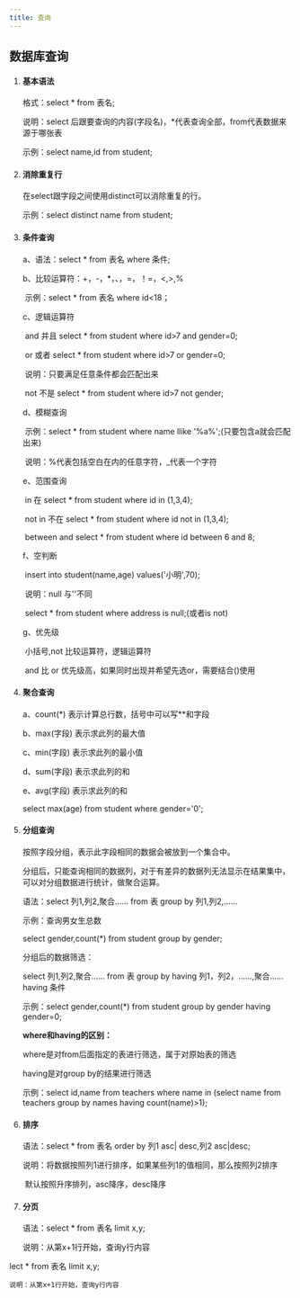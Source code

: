 ```yaml
---
title: 查询
---
```


## 数据库查询

1. #### 基本语法

    格式：select * from 表名;

    说明：select 后跟要查询的内容(字段名)，*代表查询全部，from代表数据来源于哪张表

    示例：select name,id from student;

2. #### 消除重复行

    在select跟字段之间使用distinct可以消除重复的行。

    示例：select distinct name from student;

3. #### 条件查询

    a、语法：select * from 表名 where 条件;

    b、比较运算符：+，-，*，、，=，！=，<,>,%

    ​		示例：select * from 表名 where id<18；

    c、逻辑运算符

    ​		and		  并且		select * from student where id>7 and gender=0;

    ​		or			 或者		select * from student where id>7 or gender=0;

    ​						 说明：只要满足任意条件都会匹配出来

    ​		not      	 不是		select * from student where id>7 not gender;

    d、模糊查询

    ​		示例：select * from student where name llike '%a%';(只要包含a就会匹配出来)

    ​		说明：%代表包括空白在内的任意字符，_代表一个字符

    e、范围查询

    ​		in			  	在			select * from student where id in (1,3,4);

    ​		not in	   	不在		select * from student where id not in (1,3,4);

    ​		between	  and		 select * from student where id between 6 and 8;

    f、空判断

    ​	insert into student(name,age) values('小明',70);

    ​	说明：null 与''不同

    ​	select * from student where address is null;(或者is not)

    g、优先级

    ​	小括号,not		比较运算符，逻辑运算符

    ​	and 比 or 优先级高，如果同时出现并希望先选or，需要结合()使用	

4. #### 聚合查询

    a、count(*)				表示计算总行数，括号中可以写**和字段

    b、max(字段)			 表示求此列的最大值

    c、min(字段)			   表示求此列的最小值		

    d、sum(字段)			  表示求此列的和			

    e、avg(字段)				表示求此列的和

    select max(age) from student where gender='0';		

5. #### 分组查询

    按照字段分组，表示此字段相同的数据会被放到一个集合中。

    分组后，只能查询相同的数据列，对于有差异的数据列无法显示在结果集中，可以对分组数据进行统计，做聚合运算。

    语法：select 列1,列2,聚合…… from 表  group by 列1,列2,……

    示例：查询男女生总数

    select gender,count(*) from student group by gender;

    分组后的数据筛选：

    select 列1,列2,聚合……  from 表 group by having 列1，列2，……,聚合…… having 条件

    示例：select gender,count(*) from student group by gender having gender=0;

    **where和having的区别：**

    where是对from后面指定的表进行筛选，属于对原始表的筛选

    having是对group by的结果进行筛选

    示例：select id,name from teachers where name in (select name from teachers group by names having count(name)>1);

6. #### 排序

    语法：select * from 表名 order by 列1 asc| desc,列2 asc|desc;

    说明：将数据按照列1进行排序，如果某些列1的值相同，那么按照列2排序

    ​			默认按照升序排列，asc降序，desc降序

7. #### 分页

    语法：select * from 表名 limit x,y;

    说明：从第x+1行开始，查询y行内容

    

lect * from 表名 limit x,y;

    说明：从第x+1行开始，查询y行内容

    

